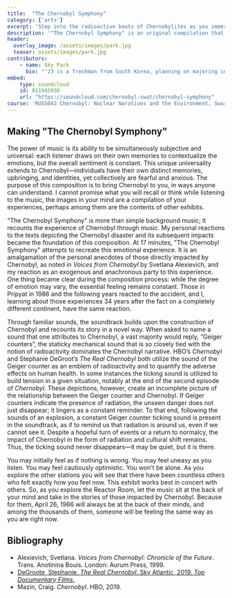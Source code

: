 ```yaml
---
title:  "The Chernobyl Symphony"
category: ['arts']
excerpt: 'Step into the radioactive boots of Chernobylites as you immerse yourself in "The Chernobyl Symphony."'
description: '"The Chernobyl Symphony" is an original compilation that retells the story of from Chernobyl through music. The composition draws on the experiences of Chernobylites, a term referring to individuals affected by Chernobyl, from a variety of primary and secondary sources. "The Chernobyl Symphony" attempts to evoke emotions similar to those felt by the Chernobylites with iconic sounds ranging from the tick of the Geiger counter to orchestral pieces.'
header:
  overlay_image: /assets/images/park.jpg
  teaser: assets/images/park.jpg
contributors:
    - name: Sky Park
      bio: "'23 is a freshman from South Korea, planning on majoring in Political Science and Economics. He runs for the Swarthmore Men’s Track and Field team, and is also a part of the Swarthmore Mock Trial team."
embed:
    type: soundcloud
    id: 811945930
    url: "https://soundcloud.com/chernobyl-swat/chernobyl-symphony"
course: 'RUSS043 Chernobyl: Nuclear Naratives and the Environment, Swarthmore College, Spring 2020'
---
```


## Making "The Chernobyl Symphony"

The power of music is its ability to be simultaneously subjective and universal: each listener draws on their own memories to contextualize the emotions, but the overall sentiment is constant. This unique universality extends to Chernobyl—individuals have their own distinct memories, upbringing, and identities, yet collectively are fearful and anxious. The purpose of this composition is to bring Chernobyl to you, in ways anyone can understand. I cannot promise what you will recall or think while listening to the music, the images in your mind are a compilation of your experiences, perhaps among them are the contents of other exhibits.

"The Chernobyl Symphony" is more than simple background music; it recounts the experience of Chernobyl through music. My personal  reactions to the texts depicting the Chernobyl disaster and its subsequent impacts became the foundation of this composition. At 17 minutes, "The Chernobyl Symphony" attempts to recreate this emotional experience. It is an amalgamation of the personal anecdotes of those directly impacted by Chernobyl, as noted in *Voices from Chernobyl* by Svetlana Alexievich, and my reaction as an exogenous and anachronous party to this experience. One thing became clear during the composition process: while the degree of emotion may vary, the essential feeling remains constant. Those in Pripyat in 1986 and the following years reacted to the accident, and I, learning about those experiences 34 years after the fact on a completely different continent, have the same reaction. 

Through familiar sounds, the soundtrack builds upon the construction of Chernobyl and recounts its story in a novel way. When asked to name a sound that one attributes to Chernobyl, a vast majority would reply, “Geiger counters”, the staticky mechanical sound that is so closely tied with the notion of radioactivity dominates the Chernobyl narrative. HBO’s *Chernobyl* and Stephanie DeGroot’s *The Real Chernobyl* both utilize the sound of the Geiger counter as an emblem of radioactivity and to quantify the adverse effects on human health. In some instances the ticking sound is utilized to build tension in a given situation, notably at the end of the second episode of *Chernobyl*. These depictions, however, create an incomplete picture of the relationship between the Geiger counter and Chernobyl. If Geiger counters indicate the presence of radiation, the unseen danger does not just disappear; it lingers as a constant reminder. To that end, following the sounds of an explosion, a constant Geiger counter ticking sound is present in the soundtrack, as if to remind us that radiation is around us, even if we cannot see it. Despite a hopeful turn of events or a return to normalcy, the impact of Chernobyl in the form of radiation and cultural shift remains. Thus, the ticking sound never disappears—it may be quiet, but it is there.

You may initially feel as if nothing is wrong. You may feel uneasy as you listen. You may feel cautiously optimistic. You won’t be alone. As you explore the other stations you will see that there have been countless others who felt exactly how you feel now. This exhibit works best in concert with others. So, as you explore the Reactor Room, let the music sit at the back of your mind and take in the stories of those impacted by Chernobyl. Because for them, April 26, 1986 will always be at the back of their minds, and among the thousands of them, someone will be feeling the same way as you are right now.
    
## Bibliography

<div class="footnotes">
  <ul>
    <li>Alexievich, Svetlana. <em>Voices from Chernobyl: Chronicle of the Future</em>. Trans. Anotinina Bouis. London: Aurum Press, 1999.</li>
    <li><a href="https://topdocumentaryfilms.com/real-chernobyl/">DeGroote, Stephanie. <em>The Real Chernobyl</em>. Sky Atlantic, 2019. <em>Top Documentary Films</em>.</a></li>
    <li>Mazin, Craig. <em>Chernobyl</em>. HBO, 2019.</li>
  </ul>
</div>